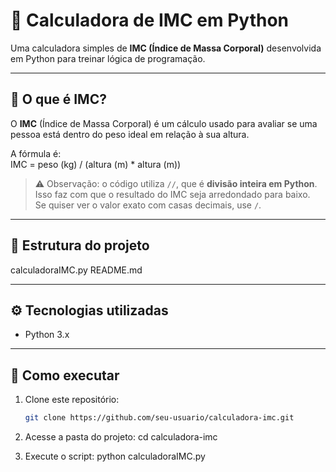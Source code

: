 # 🧮 Calculadora de IMC em Python

Uma calculadora simples de **IMC (Índice de Massa Corporal)** desenvolvida em Python para treinar lógica de programação.

---

## 📖 O que é IMC?

O **IMC** (Índice de Massa Corporal) é um cálculo usado para avaliar se uma pessoa está dentro do peso ideal em relação à sua altura.  

A fórmula é:  
IMC = peso (kg) / (altura (m) * altura (m))

> ⚠️ Observação: o código utiliza `//`, que é **divisão inteira em Python**.  
Isso faz com que o resultado do IMC seja arredondado para baixo.  
Se quiser ver o valor exato com casas decimais, use `/`.

---

## 📂 Estrutura do projeto

calculadoraIMC.py
README.md

---

## ⚙️ Tecnologias utilizadas

- Python 3.x  

---

## 🚀 Como executar

1. Clone este repositório:
   ```bash
   git clone https://github.com/seu-usuario/calculadora-imc.git

2. Acesse a pasta do projeto:
   cd calculadora-imc

3. Execute o script:
   python calculadoraIMC.py